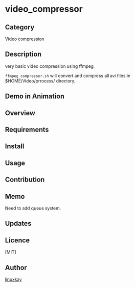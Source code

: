 # video_compressor


## Category

Video compression

## Description

very basic video compression using ffmpeg. 

`ffmpeg_compressor.sh` will convert and compress all avi files in $HOME/Video/prrocess/ directory.

## Demo in Animation

## Overview

## Requirements

## Install

## Usage

## Contribution

## Memo

Need to add queue system.

## Updates

## Licence
[MIT]

## Author

[linuxkay](https://github.com/linuxkay)
